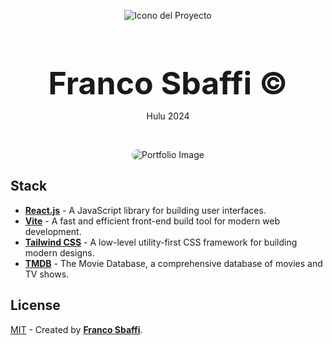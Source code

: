 <div align="center">
  
![Icono del Proyecto](https://github.com/FrancoSbaffi/Portfolio/assets/99909205/30fc803e-aabb-4af6-84e1-33fcf6e60ad8)

</div>

<h3 align="center" style="margin-bottom: 0; font-size: 50px;">
  Franco Sbaffi &copy;
</h3>

<p align="center">
  Hulu 2024
</p>
<br>
<div align="center">
  
<img src="https://github.com/FrancoSbaffi/HuluApp/assets/99909205/bc2e271e-5936-4246-af2e-71001a6ca8cf"
 alt="Portfolio Image" style="border-radius: 10px;">
  
</div>

## Stack

- [**React.js**](https://reactjs.org/) - A JavaScript library for building user interfaces.
- [**Vite**](https://vitejs.dev/) - A fast and efficient front-end build tool for modern web development.
- [**Tailwind CSS**](https://tailwindcss.com/) - A low-level utility-first CSS framework for building modern designs.
- [**TMDB**](https://www.themoviedb.org/) - The Movie Database, a comprehensive database of movies and TV shows.

##  License

[MIT](#) - Created by [**Franco Sbaffi**](https://www.linkedin.com/in/franco-sbaffi/).
